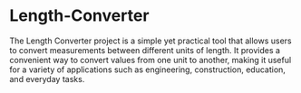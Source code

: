 # Length-Converter
The Length Converter project is a simple yet practical tool that allows users to convert measurements between different units of length. It provides a convenient way to convert values from one unit to another, making it useful for a variety of applications such as engineering, construction, education, and everyday tasks.
